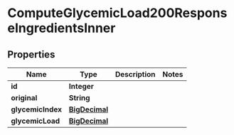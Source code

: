

# ComputeGlycemicLoad200ResponseIngredientsInner

## Properties

Name | Type | Description | Notes
------------ | ------------- | ------------- | -------------
**id** | **Integer** |  | 
**original** | **String** |  | 
**glycemicIndex** | [**BigDecimal**](BigDecimal.md) |  | 
**glycemicLoad** | [**BigDecimal**](BigDecimal.md) |  | 




